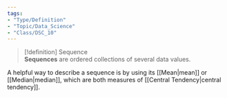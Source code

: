 ```yaml
---  
tags:  
- "Type/Definition"  
- "Topic/Data_Science"  
- "Class/DSC_10"  
---  
```

  
> [!definition] Sequence  
> **Sequences** are ordered collections of several data values.  
  
A helpful way to describe a sequence is by using its [[Mean|mean]] or [[Median|median]], which are both measures of [[Central Tendency|central tendency]].  
